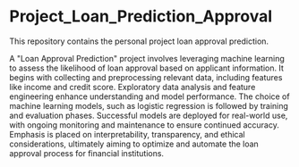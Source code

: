 # Project_Loan_Prediction_Approval
This repository contains the personal project loan approval prediction.

A "Loan Approval Prediction" project involves leveraging machine learning to assess the likelihood of loan approval based on applicant information. It begins with collecting and preprocessing relevant data, including features like income and credit score. Exploratory data analysis and feature engineering enhance understanding and model performance. The choice of machine learning models, such as logistic regression is followed by training and evaluation phases. Successful models are deployed for real-world use, with ongoing monitoring and maintenance to ensure continued accuracy. Emphasis is placed on interpretability, transparency, and ethical considerations, ultimately aiming to optimize and automate the loan approval process for financial institutions.
